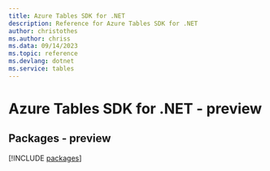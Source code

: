 ```yaml
---
title: Azure Tables SDK for .NET
description: Reference for Azure Tables SDK for .NET
author: christothes
ms.author: chriss
ms.data: 09/14/2023
ms.topic: reference
ms.devlang: dotnet
ms.service: tables
---
```

# Azure Tables SDK for .NET - preview
## Packages - preview
[!INCLUDE [packages](tables-index.md)]